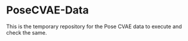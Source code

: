 # PoseCVAE-Data
This is the temporary repository for the Pose CVAE data to execute and check the same.
